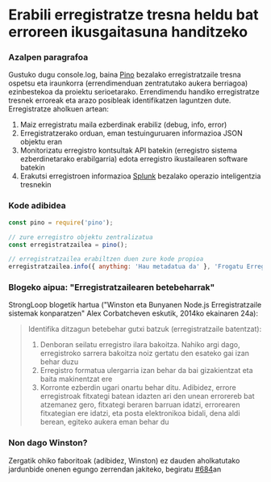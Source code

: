 # Erabili erregistratze tresna heldu bat erroreen ikusgaitasuna handitzeko

### Azalpen paragrafoa


Gustuko dugu console.log, baina [Pino][pino] bezalako erregistratzaile tresna ospetsu eta iraunkorra (errendimenduan zentratutako aukera berriagoa) ezinbestekoa da proiektu serioetarako. Errendimendu handiko erregistratze tresnek erroreak eta arazo posibleak identifikatzen laguntzen dute. Erregistratze aholkuen artean:

1. Maiz erregistratu maila ezberdinak erabiliz (debug, info, error)
2. Erregistratzerako orduan, eman testuinguruaren informazioa JSON objektu eran
3. Monitorizatu erregistro kontsultak API batekin (erregistro sistema ezberdinetarako erabilgarria) edota erregistro ikustailearen software batekin
4. Erakutsi erregistroen informazioa [Splunk][splunk] bezalako operazio inteligentzia tresnekin

[pino]: https://www.npmjs.com/package/pino
[splunk]: https://www.splunk.com/

### Kode adibidea

```JavaScript
const pino = require('pino');

// zure erregistro objektu zentralizatua
const erregistratzailea = pino();

// erregistratzailea erabiltzen duen zure kode propioa
erregistratzailea.info({ anything: 'Hau metadatua da' }, 'Frogatu Erregistro Mezua %s parametroren batekin', 'parametroren bat');
```

### Blogeko aipua: "Erregistratzailearen betebeharrak"

StrongLoop blogetik hartua ("Winston eta Bunyanen Node.js Erregistratzaile sistemak konparatzen" Alex Corbatcheven eskutik, 2014ko ekainaren 24a):

> Identifika ditzagun betebehar gutxi batzuk (erregistratzaile batentzat):
>
> 1. Denboran seilatu erregistro ilara bakoitza. Nahiko argi dago, erregistroko sarrera bakoitza noiz gertatu den esateko gai izan behar duzu
> 2. Erregistro formatua ulergarria izan behar da bai gizakientzat eta baita makinentzat ere
> 3. Korronte ezberdin ugari onartu behar ditu. Adibidez, errore erregistroak fitxategi batean idazten ari den unean errorereb bat atzemanez gero, fitxategi beraren barruan idatzi, errorearen fitxategian ere idatzi, eta posta elektronikoa bidali, dena aldi berean, egiteko aukera eman behar du

### Non dago Winston?

Zergatik ohiko faboritoak (adibidez, Winston) ez dauden aholkatutako jardunbide
onenen egungo zerrendan jakiteko, begiratu [#684][#684]an

[#684]: https://github.com/goldbergyoni/nodebestpractices/issues/684
